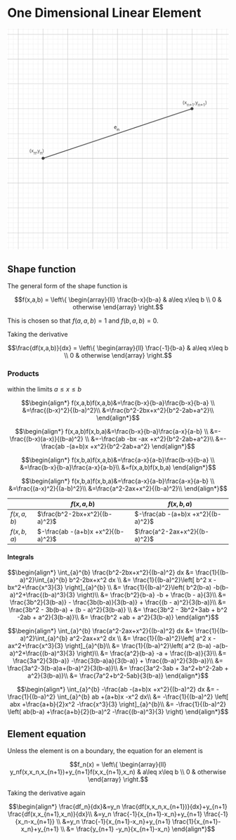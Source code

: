 # One Dimensional Linear Element

![nth element](./one-dimensional-linear-element.svg)

## Shape function

The general form of the shape function is
``` math
f(x,a,b) = \left\{
\begin{array}{ll}
      \frac{b-x}{b-a} & a\leq x\leq b \\
      0 & otherwise
\end{array} 
\right.
```

This is chosen so that $f(a,a,b)=1$ and $f(b,a,b)=0$.

Taking the derivative
``` math
\frac{df(x,a,b)}{dx} = \left\{
\begin{array}{ll}
      \frac{-1}{b-a} & a\leq x\leq b \\
      0 & otherwise
\end{array} 
\right.
```

### Products

within the limits $a\leq x\leq b$

``` math
\begin{align*}
f(x,a,b)f(x,a,b)&=\frac{b-x}{b-a}\frac{b-x}{b-a} \\
&=\frac{(b-x)^2}{(b-a)^2}\\
&=\frac{b^2-2bx+x^2}{b^2-2ab+a^2}\\
\end{align*}
```

``` math
\begin{align*}
f(x,a,b)f(x,b,a)&=\frac{b-x}{b-a}\frac{a-x}{a-b} \\
&=-\frac{(b-x)(a-x)}{(b-a)^2} \\
&=-\frac{ab -bx -ax +x^2}{b^2-2ab+a^2}\\
&=-\frac{ab -(a+b)x +x^2}{b^2-2ab+a^2}
\end{align*}
```

``` math
\begin{align*}
f(x,b,a)f(x,a,b)&=\frac{a-x}{a-b}\frac{b-x}{b-a} \\
&=\frac{b-x}{b-a}\frac{a-x}{a-b}\\
&=f(x,a,b)f(x,b,a)
\end{align*}
```

``` math
\begin{align*}
f(x,b,a)f(x,b,a)&=\frac{a-x}{a-b}\frac{a-x}{a-b} \\
&=\frac{(a-x)^2}{(a-b)^2}\\
&=\frac{a^2-2ax+x^2}{(b-a)^2}\\
\end{align*}
```

| | $f(x,a,b)$ | $f(x,b,a)$ | 
| - | - | - |
| $f(x,a,b)$ | $\frac{b^2-2bx+x^2}{(b-a)^2}$ | $-\frac{ab -(a+b)x +x^2}{(b-a)^2}$|
| $f(x,b,a)$ | $-\frac{ab -(a+b)x +x^2}{(b-a)^2}$ | $\frac{a^2-2ax+x^2}{(b-a)^2}$|

#### Integrals

``` math
\begin{align*}
\int_{a}^{b} \frac{b^2-2bx+x^2}{(b-a)^2} dx &= \frac{1}{(b-a)^2}\int_{a}^{b}  b^2-2bx+x^2 dx \\
&= \frac{1}{(b-a)^2}\left[ b^2 x -bx^2+\frac{x^3}{3} \right]_{a}^{b} \\
&= \frac{1}{(b-a)^2}\left( b^2(b-a) -b(b-a)^2+\frac{(b-a)^3}{3} \right)\\
&= \frac{b^2}{b-a} -b + \frac{b - a}{3}\\
&= \frac{3b^2}{3(b-a)} - \frac{3b(b-a)}{3(b-a)} + \frac{(b - a)^2}{3(b-a)}\\
&= \frac{3b^2 - 3b(b-a) + (b - a)^2}{3(b-a)} \\
&= \frac{3b^2 - 3b^2+3ab + b^2 -2ab + a^2}{3(b-a)}\\
&= \frac{b^2 +ab + a^2}{3(b-a)}
\end{align*}
```

``` math
\begin{align*}
\int_{a}^{b} \frac{a^2-2ax+x^2}{(b-a)^2} dx &= \frac{1}{(b-a)^2}\int_{a}^{b} a^2-2ax+x^2 dx \\
 &= \frac{1}{(b-a)^2}\left[ a^2 x -ax^2+\frac{x^3}{3} \right]_{a}^{b}\\
 &= \frac{1}{(b-a)^2}\left( a^2 (b-a) -a(b-a)^2+\frac{(b-a)^3}{3} \right)\\
 &= \frac{a^2}{b-a} -a + \frac{(b-a)}{3}\\
 &= \frac{3a^2}{3(b-a)} -\frac{3(b-a)a}{3(b-a)} + \frac{(b-a)^2}{3(b-a)}\\
 &= \frac{3a^2-3(b-a)a+(b-a)^2}{3(b-a)}\\
 &= \frac{3a^2-3ab + 3a^2+b^2-2ab + a^2}{3(b-a)}\\
&= \frac{7a^2+b^2-5ab}{3(b-a)}
\end{align*}
```

``` math
\begin{align*}
\int_{a}^{b} -\frac{ab -(a+b)x +x^2}{(b-a)^2} dx &= -\frac{1}{(b-a)^2} \int_{a}^{b} ab +(a+b)x -x^2 dx\\
&= -\frac{1}{(b-a)^2} \left[ abx +\frac{a+b}{2}x^2 -\frac{x^3}{3} \right]_{a}^{b}\\
&= -\frac{1}{(b-a)^2} \left( ab(b-a) +\frac{a+b}{2}(b-a)^2 -\frac{(b-a)^3}{3}  \right)
\end{align*}
```

## Element equation
Unless the element is on a boundary, the equation for an element is

``` math
f_n(x) = \left\{
\begin{array}{ll}
      y_nf(x,x_n,x_{n+1})+y_{n+1}f(x,x_{n+1},x_n) & a\leq x\leq b \\
      0 & otherwise
\end{array} 
\right.
```

Taking the derivative again

``` math
\begin{align*}
\frac{df_n}{dx}&=y_n \frac{df(x,x_n,x_{n+1})}{dx}+y_{n+1} \frac{df(x,x_{n+1},x_n)}{dx}\\
&=y_n \frac{-1}{x_{n+1}-x_n}+y_{n+1} \frac{-1}{x_n-x_{n+1}} \\
&=y_n \frac{-1}{x_{n+1}-x_n}+y_{n+1} \frac{1}{x_{n+1}-x_n}+y_{n+1} \\
&= \frac{y_{n+1} -y_n}{x_{n+1}-x_n}
\end{align*}
```

